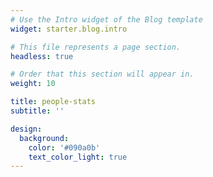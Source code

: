 ```yaml
---
# Use the Intro widget of the Blog template
widget: starter.blog.intro

# This file represents a page section.
headless: true

# Order that this section will appear in.
weight: 10

title: people-stats 
subtitle: ''

design:
  background:
    color: '#090a0b'
    text_color_light: true
---
```


